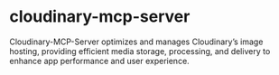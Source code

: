 # cloudinary-mcp-server
Cloudinary-MCP-Server optimizes and manages Cloudinary’s image hosting, providing efficient media storage, processing, and delivery to enhance app performance and user experience.
